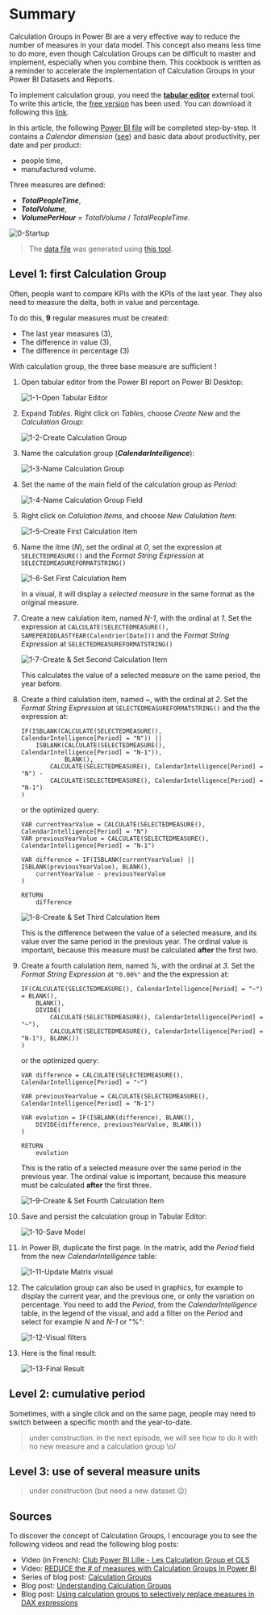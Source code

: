 # Summary

Calculation Groups in Power BI are a very effective way to reduce the number of measures in your data model. This concept also means less time to do more, even though Calculation Groups can be difficult to master and implement, especially when you combine them. This cookbook is written as a reminder to accelerate the implementation of Calculation Groups in your Power BI Datasets and Reports.

To implement calculation group, you need the **[tabular editor](https://tabulareditor.com/)** external tool.
To write this article, the [free version](https://tabulareditor.github.io/) has been used. You can download it following this [link](https://github.com/TabularEditor/TabularEditor/releases).

In this article, the following [Power BI file](./CalculationGroup-0-Startup.pbix) will be completed step-by-step. It contains a *Calendar dimension* ([see](../DateDimension/README.md)) and basic data about productivity, per date and per product:

- people time,
- manufactured volume.

Three measures are defined:

- ***TotalPeopleTime***,
- ***TotalVolume***,
- ***VolumePerHour*** = *TotalVolume* / *TotalPeopleTime*.

![0-Startup](./Resources/0-Startup.png)

> The [data file](./Resources/productivityData-20190101-20220518.csv) was generated using [this tool](https://github.com/EhRom/DataGenerator).

## Level 1: first Calculation Group

Often, people want to compare KPIs with the KPIs of the last year. They also need to measure the delta, both in value and percentage.

To do this, **9** regular measures must be created:

- The last year measures (3),
- The difference in value  (3),
- The difference in percentage (3)

With calculation group, the three base measure are sufficient !

1. Open tabular editor from the Power BI report on Power BI Desktop:

    ![1-1-Open Tabular Editor](./Resources/1-1-Open%20Tabular%20Editor.png)

1. Expand *Tables*. Right click on *Tables*, choose *Create New* and the *Calculation Group*:

    ![1-2-Create Calculation Group](./Resources/1-2-Create%20Calculation%20Group.png)

1. Name the calculation group (***CalendarIntelligence***):

    ![1-3-Name Calculation Group](./Resources/1-3-Name%20Calculation%20Group.png)

1. Set the name of the main field of the calculation group as *Period*:

    ![1-4-Name Calculation Group Field](./Resources/1-4-Name%20Calculation%20Group%20Field.png)

1. Right click on *Calulation Items*, and choose *New Calulation Item*:

    ![1-5-Create First Calculation Item](./Resources/1-5-Create%20First%20Calculation%20Item.png)

1. Name the itme (*N*), set the ordinal at *0*, set the expression at `SELECTEDMEASURE()` and the *Format String Expression* at `SELECTEDMEASUREFORMATSTRING()`

    ![1-6-Set First Calculation Item](./Resources/1-6-Set%20First%20Calculation%20Item.png)

    In a visual, it will display a *selected measure* in the same format as the original measure.

1. Create a new calulation item, named *N-1*, with the ordinal at *1*. Set the expression at `CALCULATE(SELECTEDMEASURE(), SAMEPERIODLASTYEAR(Calendrier[Date]))` and the *Format String Expression* at `SELECTEDMEASUREFORMATSTRING()`

    ![1-7-Create & Set Second Calculation Item](./Resources/1-7-Create%20%26%20Set%20Second%20Calculation%20Item.png)

    This calculates the value of a selected measure on the same period, the year before.

1. Create a third calulation item, named *~*, with the ordinal at *2*. Set the *Format String Expression* at `SELECTEDMEASUREFORMATSTRING()` and the the expression at:

    ```dax
    IF(ISBLANK(CALCULATE(SELECTEDMEASURE(), CalendarIntelligence[Period] = "N")) ||
        ISBLANK(CALCULATE(SELECTEDMEASURE(), CalendarIntelligence[Period] = "N-1")),
                BLANK(),
            CALCULATE(SELECTEDMEASURE(), CalendarIntelligence[Period] = "N") -
            CALCULATE(SELECTEDMEASURE(), CalendarIntelligence[Period] = "N-1")
    )
    ```

    or the optimized query:

    ```dax
    VAR currentYearValue = CALCULATE(SELECTEDMEASURE(), CalendarIntelligence[Period] = "N")
    VAR previousYearValue = CALCULATE(SELECTEDMEASURE(), CalendarIntelligence[Period] = "N-1")

    VAR difference = IF(ISBLANK(currentYearValue) || ISBLANK(previousYearValue), BLANK(),
        currentYearValue - previousYearValue
    )

    RETURN
        difference
    ```

    ![1-8-Create & Set Third Calculation Item](./Resources/1-8-Create%20%26%20Set%20Third%20Calculation%20Item.png)

    This is the difference between the value of a selected measure, and its value over the same period in the previous year. The ordinal value is important, because this measure must be calculated **after** the first two.

1. Create a fourth calulation item, named *%*, with the ordinal at *3*. Set the *Format String Expression* at `"0.00%"` and the the expression at:

    ```dax
    IF(CALCULATE(SELECTEDMEASURE(), CalendarIntelligence[Period] = "~") = BLANK(),
        BLANK(),
        DIVIDE(
            CALCULATE(SELECTEDMEASURE(), CalendarIntelligence[Period] = "~"), 
            CALCULATE(SELECTEDMEASURE(), CalendarIntelligence[Period] = "N-1"), BLANK())
    )
    ```

    or the optimized query:

    ```dax
    VAR difference = CALCULATE(SELECTEDMEASURE(), CalendarIntelligence[Period] = "~")

    VAR previousYearValue = CALCULATE(SELECTEDMEASURE(), CalendarIntelligence[Period] = "N-1")

    VAR evolution = IF(ISBLANK(difference), BLANK(),
        DIVIDE(difference, previousYearValue, BLANK())
    )

    RETURN
        evolution
    ```

    This is the ratio of a selected measure over the same period in the previous year. The ordinal value is important, because this measure must be calculated **after** the first three.

    ![1-9-Create & Set Fourth Calculation Item](./Resources/1-9-Create%20%26%20Set%20Fourth%20Calculation%20Item.png)

1. Save and persist the calculation group in Tabular Editor:

    ![1-10-Save Model](./Resources/1-10-Save%20Model.png)

1. In Power BI, duplicate the first page. In the matrix, add the *Period* field from the new *CalendarIntelligence* table:

    ![1-11-Update Matrix visual](./Resources/1-11-Update%20Matrix%20visual.png)

1. The calculation group can also be used in graphics, for example to display the current year, and the previous one, or only the variation on percentage. You need to add the *Period*, from the *CalendarIntelligence* table, in the legend of the visual, and add a filter on the *Period* and select for example *N* and *N-1* or "%":

    ![1-12-Visual filters](./Resources/1-12-Visual%20filters.png)

1. Here is the final result:

    ![1-13-Final Result](./Resources/1-13-Final%20Result.png)

## Level 2: cumulative period

Sometimes, with a single click and on the same page, people may need to switch between a specific month and the year-to-date.

> under construction: in the next episode, we will see how to do it with no new measure and a calculation group \o/

## Level 3: use of several measure units

> under construction (but need a new dataset 😉)

## Sources

To discover the concept of Calculation Groups, I encourage you to see the following videos and read the following blog posts:

- Video (in French): [Club Power BI Lille - Les Calculation Group et OLS](https://youtu.be/0AZyjE2syus?t=1008)
- Video: [REDUCE the # of measures with Calculation Groups In Power BI](https://youtu.be/vlnx7QUVYME)
- Series of blog post: [Calculation Groups](https://www.sqlbi.com/calculation-groups/)
- Blog post: [Understanding Calculation Groups](https://www.sqlbi.com/articles/understanding-calculation-groups/)
- Blog post: [Using calculation groups to selectively replace measures in DAX expressions](https://www.sqlbi.com/articles/using-calculation-groups-to-selectively-replace-measures-in-dax-expressions/)
